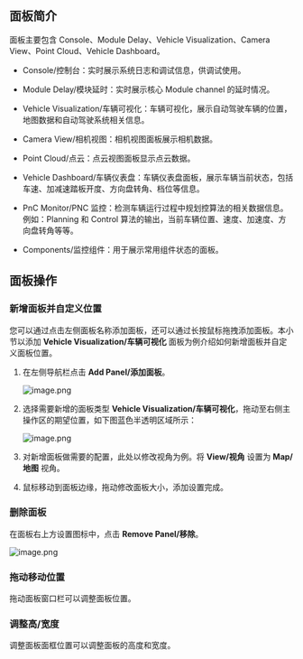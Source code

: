 ## 面板简介

面板主要包含 Console、Module Delay、Vehicle Visualization、Camera View、Point Cloud、Vehicle Dashboard。

- Console/控制台：实时展示系统日志和调试信息，供调试使用。

- Module Delay/模块延时：实时展示核心 Module channel 的延时情况。

- Vehicle Visualization/车辆可视化：车辆可视化，展示自动驾驶车辆的位置，地图数据和自动驾驶系统相关信息。

- Camera View/相机视图：相机视图面板展示相机数据。

- Point Cloud/点云：点云视图面板显示点云数据。

- Vehicle Dashboard/车辆仪表盘：车辆仪表盘面板，展示车辆当前状态，包括车速、加减速踏板开度、方向盘转角、档位等信息。

- PnC Monitor/PNC 监控：检测车辆运行过程中规划控算法的相关数据信息。例如：Planning 和 Control 算法的输出，当前车辆位置、速度、加速度、方向盘转角等等。

- Components/监控组件：用于展示常用组件状态的面板。

## 面板操作

### 新增面板并自定义位置

您可以通过点击左侧面板名称添加面板，还可以通过长按鼠标拖拽添加面板。本小节以添加 **Vehicle Visualization/车辆可视化** 面板为例介绍如何新增面板并自定义面板位置。

1. 在左侧导航栏点击 **Add Panel/添加面板**。

   ![image.png](https://bce.bdstatic.com/doc/Apollo-Homepage-Document/Apollo_Doc_CN_9_0/image_3195b4b.png)

2. 选择需要新增的面板类型 **Vehicle Visualization/车辆可视化**，拖动至右侧主操作区的期望位置，如下图蓝色半透明区域所示：

   ![image.png](https://bce.bdstatic.com/doc/Apollo-Homepage-Document/Apollo_Doc_CN_9_0/image_7aeaf54.png)

3. 对新增面板做需要的配置，此处以修改视角为例。将 **View/视角** 设置为 **Map/地图** 视角。

4. 鼠标移动到面板边缘，拖动修改面板大小，添加设置完成。

### 删除面板

在面板右上方设置图标中，点击 **Remove Panel/移除**。

![image.png](https://bce.bdstatic.com/doc/Apollo-Homepage-Document/Apollo_Doc_CN_9_0/image_6ae746c.png)

### 拖动移动位置

拖动面板窗口栏可以调整面板位置。

### 调整高/宽度

调整面板面框位置可以调整面板的高度和宽度。
